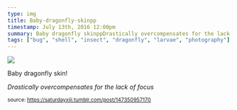 ```yaml
---
type: img
title: Baby-dragonfly-skinpp
timestamp: July 13th, 2016 12:00pm
summary: Baby dragonfly skinppDrastically overcompensates for the lack of focusp 
tags: ["bug", "shell", "insect", "dragonfly", "larvae", "photography"]
---
```

<img src="../media/147350957170.jpg"/>
                                                                                          
Baby dragonfly skin!

*Drastically overcompensates for the lack of focus*
 
                                    
                
                
                
                
                                
<small>source: https://saturdayxiii.tumblr.com/post/147350957170</small>